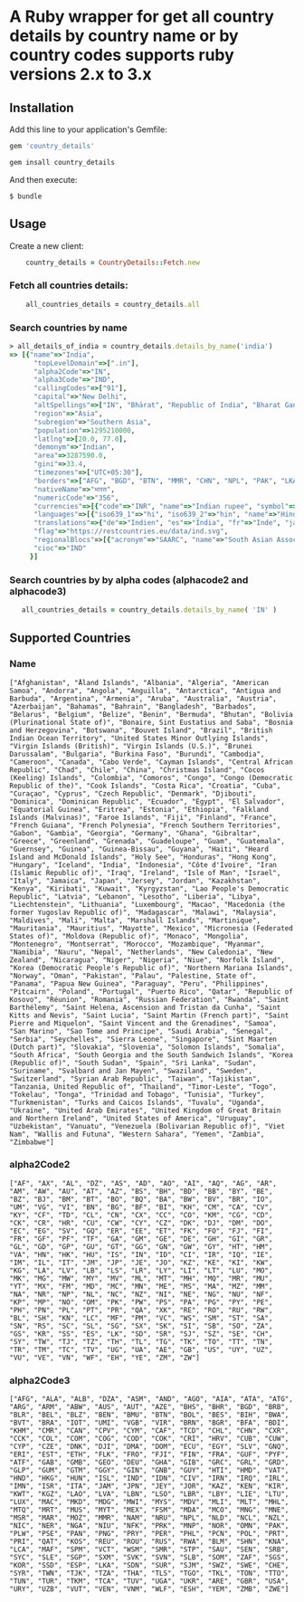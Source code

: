 # A Ruby wrapper for get all country details by country name or by country codes supports ruby versions 2.x to 3.x

## Installation

Add this line to your application's Gemfile:

```ruby
gem 'country_details'

gem insall country_details
```

And then execute:

    $ bundle


## Usage

Create a new client:
```ruby      
    country_details = CountryDetails::Fetch.new
```
### Fetch all countries details:
```ruby        
    all_countries_details = country_details.all
```
### Search countries by name  
```ruby
> all_details_of_india = country_details.details_by_name('india')
=> [{"name"=>"India",
      "topLevelDomain"=>[".in"],
      "alpha2Code"=>"IN",
      "alpha3Code"=>"IND",
      "callingCodes"=>["91"],
      "capital"=>"New Delhi",
      "altSpellings"=>["IN", "Bhārat", "Republic of India", "Bharat Ganrajya"],
      "region"=>"Asia",
      "subregion"=>"Southern Asia",
      "population"=>1295210000,
      "latlng"=>[20.0, 77.0],
      "demonym"=>"Indian",
      "area"=>3287590.0,
      "gini"=>33.4,
      "timezones"=>["UTC+05:30"],
      "borders"=>["AFG", "BGD", "BTN", "MMR", "CHN", "NPL", "PAK", "LKA"],
      "nativeName"=>"भारत",
      "numericCode"=>"356",
      "currencies"=>[{"code"=>"INR", "name"=>"Indian rupee", "symbol"=>"₹"}],
      "languages"=>[{"iso639_1"=>"hi", "iso639_2"=>"hin", "name"=>"Hindi", "nativeName"=>"हिन्दी"}, {"iso639_1"=>"en", "iso639_2"=>"eng", "name"=>"English", "nativeName"=>"English"}],
      "translations"=>{"de"=>"Indien", "es"=>"India", "fr"=>"Inde", "ja"=>"インド", "it"=>"India", "br"=>"Índia", "pt"=>"Índia", "nl"=>"India", "hr"=>"Indija", "fa"=>"هند"},
      "flag"=>"https://restcountries.eu/data/ind.svg",
      "regionalBlocs"=>[{"acronym"=>"SAARC", "name"=>"South Asian Association for Regional Cooperation", "otherAcronyms"=>[], "otherNames"=>[]}],
      "cioc"=>"IND"
     }] 
```

### Search countries by by alpha codes (alphacode2 and alphacode3)
```ruby
   all_countries_details = country_details.details_by_name( 'IN' )
```

## Supported Countries

### Name
    ["Afghanistan", "Åland Islands", "Albania", "Algeria", "American Samoa", "Andorra", "Angola", "Anguilla", "Antarctica", "Antigua and Barbuda", "Argentina", "Armenia", "Aruba", "Australia", "Austria", "Azerbaijan", "Bahamas", "Bahrain", "Bangladesh", "Barbados", "Belarus", "Belgium", "Belize", "Benin", "Bermuda", "Bhutan", "Bolivia (Plurinational State of)", "Bonaire, Sint Eustatius and Saba", "Bosnia and Herzegovina", "Botswana", "Bouvet Island", "Brazil", "British Indian Ocean Territory", "United States Minor Outlying Islands", "Virgin Islands (British)", "Virgin Islands (U.S.)", "Brunei Darussalam", "Bulgaria", "Burkina Faso", "Burundi", "Cambodia", "Cameroon", "Canada", "Cabo Verde", "Cayman Islands", "Central African Republic", "Chad", "Chile", "China", "Christmas Island", "Cocos (Keeling) Islands", "Colombia", "Comoros", "Congo", "Congo (Democratic Republic of the)", "Cook Islands", "Costa Rica", "Croatia", "Cuba", "Curaçao", "Cyprus", "Czech Republic", "Denmark", "Djibouti", "Dominica", "Dominican Republic", "Ecuador", "Egypt", "El Salvador", "Equatorial Guinea", "Eritrea", "Estonia", "Ethiopia", "Falkland Islands (Malvinas)", "Faroe Islands", "Fiji", "Finland", "France", "French Guiana", "French Polynesia", "French Southern Territories", "Gabon", "Gambia", "Georgia", "Germany", "Ghana", "Gibraltar", "Greece", "Greenland", "Grenada", "Guadeloupe", "Guam", "Guatemala", "Guernsey", "Guinea", "Guinea-Bissau", "Guyana", "Haiti", "Heard Island and McDonald Islands", "Holy See", "Honduras", "Hong Kong", "Hungary", "Iceland", "India", "Indonesia", "Côte d'Ivoire", "Iran (Islamic Republic of)", "Iraq", "Ireland", "Isle of Man", "Israel", "Italy", "Jamaica", "Japan", "Jersey", "Jordan", "Kazakhstan", "Kenya", "Kiribati", "Kuwait", "Kyrgyzstan", "Lao People's Democratic Republic", "Latvia", "Lebanon", "Lesotho", "Liberia", "Libya", "Liechtenstein", "Lithuania", "Luxembourg", "Macao", "Macedonia (the former Yugoslav Republic of)", "Madagascar", "Malawi", "Malaysia", "Maldives", "Mali", "Malta", "Marshall Islands", "Martinique", "Mauritania", "Mauritius", "Mayotte", "Mexico", "Micronesia (Federated States of)", "Moldova (Republic of)", "Monaco", "Mongolia", "Montenegro", "Montserrat", "Morocco", "Mozambique", "Myanmar", "Namibia", "Nauru", "Nepal", "Netherlands", "New Caledonia", "New Zealand", "Nicaragua", "Niger", "Nigeria", "Niue", "Norfolk Island", "Korea (Democratic People's Republic of)", "Northern Mariana Islands", "Norway", "Oman", "Pakistan", "Palau", "Palestine, State of", "Panama", "Papua New Guinea", "Paraguay", "Peru", "Philippines", "Pitcairn", "Poland", "Portugal", "Puerto Rico", "Qatar", "Republic of Kosovo", "Réunion", "Romania", "Russian Federation", "Rwanda", "Saint Barthélemy", "Saint Helena, Ascension and Tristan da Cunha", "Saint Kitts and Nevis", "Saint Lucia", "Saint Martin (French part)", "Saint Pierre and Miquelon", "Saint Vincent and the Grenadines", "Samoa", "San Marino", "Sao Tome and Principe", "Saudi Arabia", "Senegal", "Serbia", "Seychelles", "Sierra Leone", "Singapore", "Sint Maarten (Dutch part)", "Slovakia", "Slovenia", "Solomon Islands", "Somalia", "South Africa", "South Georgia and the South Sandwich Islands", "Korea (Republic of)", "South Sudan", "Spain", "Sri Lanka", "Sudan", "Suriname", "Svalbard and Jan Mayen", "Swaziland", "Sweden", "Switzerland", "Syrian Arab Republic", "Taiwan", "Tajikistan", "Tanzania, United Republic of", "Thailand", "Timor-Leste", "Togo", "Tokelau", "Tonga", "Trinidad and Tobago", "Tunisia", "Turkey", "Turkmenistan", "Turks and Caicos Islands", "Tuvalu", "Uganda", "Ukraine", "United Arab Emirates", "United Kingdom of Great Britain and Northern Ireland", "United States of America", "Uruguay", "Uzbekistan", "Vanuatu", "Venezuela (Bolivarian Republic of)", "Viet Nam", "Wallis and Futuna", "Western Sahara", "Yemen", "Zambia", "Zimbabwe"]

### alpha2Code2
    ["AF", "AX", "AL", "DZ", "AS", "AD", "AO", "AI", "AQ", "AG", "AR", "AM", "AW", "AU", "AT", "AZ", "BS", "BH", "BD", "BB", "BY", "BE", "BZ", "BJ", "BM", "BT", "BO", "BQ", "BA", "BW", "BV", "BR", "IO", "UM", "VG", "VI", "BN", "BG", "BF", "BI", "KH", "CM", "CA", "CV", "KY", "CF", "TD", "CL", "CN", "CX", "CC", "CO", "KM", "CG", "CD", "CK", "CR", "HR", "CU", "CW", "CY", "CZ", "DK", "DJ", "DM", "DO", "EC", "EG", "SV", "GQ", "ER", "EE", "ET", "FK", "FO", "FJ", "FI", "FR", "GF", "PF", "TF", "GA", "GM", "GE", "DE", "GH", "GI", "GR", "GL", "GD", "GP", "GU", "GT", "GG", "GN", "GW", "GY", "HT", "HM", "VA", "HN", "HK", "HU", "IS", "IN", "ID", "CI", "IR", "IQ", "IE", "IM", "IL", "IT", "JM", "JP", "JE", "JO", "KZ", "KE", "KI", "KW", "KG", "LA", "LV", "LB", "LS", "LR", "LY", "LI", "LT", "LU", "MO", "MK", "MG", "MW", "MY", "MV", "ML", "MT", "MH", "MQ", "MR", "MU", "YT", "MX", "FM", "MD", "MC", "MN", "ME", "MS", "MA", "MZ", "MM", "NA", "NR", "NP", "NL", "NC", "NZ", "NI", "NE", "NG", "NU", "NF", "KP", "MP", "NO", "OM", "PK", "PW", "PS", "PA", "PG", "PY", "PE", "PH", "PN", "PL", "PT", "PR", "QA", "XK", "RE", "RO", "RU", "RW", "BL", "SH", "KN", "LC", "MF", "PM", "VC", "WS", "SM", "ST", "SA", "SN", "RS", "SC", "SL", "SG", "SX", "SK", "SI", "SB", "SO", "ZA", "GS", "KR", "SS", "ES", "LK", "SD", "SR", "SJ", "SZ", "SE", "CH", "SY", "TW", "TJ", "TZ", "TH", "TL", "TG", "TK", "TO", "TT", "TN", "TR", "TM", "TC", "TV", "UG", "UA", "AE", "GB", "US", "UY", "UZ", "VU", "VE", "VN", "WF", "EH", "YE", "ZM", "ZW"]

### alpha2Code3
    ["AFG", "ALA", "ALB", "DZA", "ASM", "AND", "AGO", "AIA", "ATA", "ATG", "ARG", "ARM", "ABW", "AUS", "AUT", "AZE", "BHS", "BHR", "BGD", "BRB", "BLR", "BEL", "BLZ", "BEN", "BMU", "BTN", "BOL", "BES", "BIH", "BWA", "BVT", "BRA", "IOT", "UMI", "VGB", "VIR", "BRN", "BGR", "BFA", "BDI", "KHM", "CMR", "CAN", "CPV", "CYM", "CAF", "TCD", "CHL", "CHN", "CXR", "CCK", "COL", "COM", "COG", "COD", "COK", "CRI", "HRV", "CUB", "CUW", "CYP", "CZE", "DNK", "DJI", "DMA", "DOM", "ECU", "EGY", "SLV", "GNQ", "ERI", "EST", "ETH", "FLK", "FRO", "FJI", "FIN", "FRA", "GUF", "PYF", "ATF", "GAB", "GMB", "GEO", "DEU", "GHA", "GIB", "GRC", "GRL", "GRD", "GLP", "GUM", "GTM", "GGY", "GIN", "GNB", "GUY", "HTI", "HMD", "VAT", "HND", "HKG", "HUN", "ISL", "IND", "IDN", "CIV", "IRN", "IRQ", "IRL", "IMN", "ISR", "ITA", "JAM", "JPN", "JEY", "JOR", "KAZ", "KEN", "KIR", "KWT", "KGZ", "LAO", "LVA", "LBN", "LSO", "LBR", "LBY", "LIE", "LTU", "LUX", "MAC", "MKD", "MDG", "MWI", "MYS", "MDV", "MLI", "MLT", "MHL", "MTQ", "MRT", "MUS", "MYT", "MEX", "FSM", "MDA", "MCO", "MNG", "MNE", "MSR", "MAR", "MOZ", "MMR", "NAM", "NRU", "NPL", "NLD", "NCL", "NZL", "NIC", "NER", "NGA", "NIU", "NFK", "PRK", "MNP", "NOR", "OMN", "PAK", "PLW", "PSE", "PAN", "PNG", "PRY", "PER", "PHL", "PCN", "POL", "PRT", "PRI", "QAT", "KOS", "REU", "ROU", "RUS", "RWA", "BLM", "SHN", "KNA", "LCA", "MAF", "SPM", "VCT", "WSM", "SMR", "STP", "SAU", "SEN", "SRB", "SYC", "SLE", "SGP", "SXM", "SVK", "SVN", "SLB", "SOM", "ZAF", "SGS", "KOR", "SSD", "ESP", "LKA", "SDN", "SUR", "SJM", "SWZ", "SWE", "CHE", "SYR", "TWN", "TJK", "TZA", "THA", "TLS", "TGO", "TKL", "TON", "TTO", "TUN", "TUR", "TKM", "TCA", "TUV", "UGA", "UKR", "ARE", "GBR", "USA", "URY", "UZB", "VUT", "VEN", "VNM", "WLF", "ESH", "YEM", "ZMB", "ZWE"]
